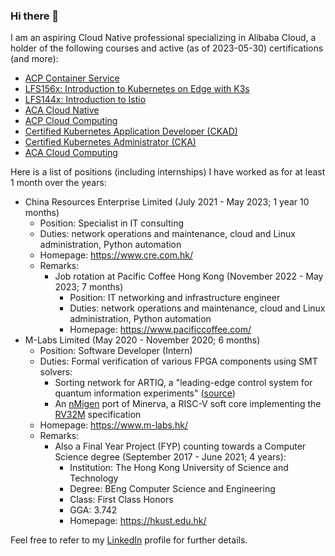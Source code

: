 ### Hi there 👋

I am an aspiring Cloud Native professional specializing in Alibaba Cloud, a holder of the following courses and active (as of 2023-05-30) certifications (and more):

- [ACP Container Service](https://xuecdn2.aliyunedu.net/img_59375c77ec0159168e867107963cb662.jpg)
- [LFS156x: Introduction to Kubernetes on Edge with K3s](https://courses.edx.org/certificates/0b3a38e1c8e24c799a2f506868273094)
- [LFS144x: Introduction to Istio](https://courses.edx.org/certificates/f8d3f69aa8844197871927761bfc2ae7)
- [ACA Cloud Native](https://xuecdn2.aliyunedu.net/img_16650483d93b1782b87431cf11e99f5f.jpg)
- [ACP Cloud Computing](https://xuecdn2.aliyunedu.net/img_4846465a20f8ed1a4df7d2569e337a58.png)
- [Certified Kubernetes Application Developer \(CKAD\)](https://www.credly.com/badges/79459ccf-e0ee-4d83-9bee-35722a5394cd)
- [Certified Kubernetes Administrator \(CKA\)](https://www.credly.com/badges/eaaa3375-6beb-402a-a751-f29b8499cd30)
- [ACA Cloud Computing](https://xuecdn2.aliyunedu.net/img_48b78ec5c60e30e5547eb7a3b16d4523.png)

Here is a list of positions (including internships) I have worked as for at least 1 month over the years:

- China Resources Enterprise Limited (July 2021 - May 2023; 1 year 10 months)
  - Position: Specialist in IT consulting
  - Duties: network operations and maintenance, cloud and Linux administration, Python automation
  - Homepage: https://www.cre.com.hk/
  - Remarks:
    - Job rotation at Pacific Coffee Hong Kong (November 2022 - May 2023; 7 months)
      - Position: IT networking and infrastructure engineer
      - Duties: network operations and maintenance, cloud and Linux administration, Python automation
      - Homepage: https://www.pacificcoffee.com/
- M-Labs Limited (May 2020 - November 2020; 6 months)
  - Position: Software Developer (Intern)
  - Duties: Formal verification of various FPGA components using SMT solvers:
    - Sorting network for ARTIQ, a "leading-edge control system for quantum information experiments" \([source](http://www.m-labs.hk/experiment-control/artiq/)\)
    - An [nMigen](http://www.m-labs.hk/gateware/nmigen/) port of Minerva, a RISC-V soft core implementing the [RV32M](https://msyksphinz-self.github.io/riscv-isadoc/html/rvm.html) specification
  - Homepage: https://www.m-labs.hk/
  - Remarks:
    - Also a Final Year Project (FYP) counting towards a Computer Science degree (September 2017 - June 2021; 4 years):
      - Institution: The Hong Kong University of Science and Technology
      - Degree: BEng Computer Science and Engineering
      - Class: First Class Honors
      - GGA: 3.742
      - Homepage: https://hkust.edu.hk/

Feel free to refer to my [LinkedIn](https://www.linkedin.com/in/donaldsebleung/) profile for further details.

<!--
**DonaldKellett/DonaldKellett** is a ✨ _special_ ✨ repository because its `README.md` (this file) appears on your GitHub profile.

Here are some ideas to get you started:

- 🔭 I’m currently working on ...
- 🌱 I’m currently learning ...
- 👯 I’m looking to collaborate on ...
- 🤔 I’m looking for help with ...
- 💬 Ask me about ...
- 📫 How to reach me: ...
- 😄 Pronouns: ...
- ⚡ Fun fact: ...
-->
